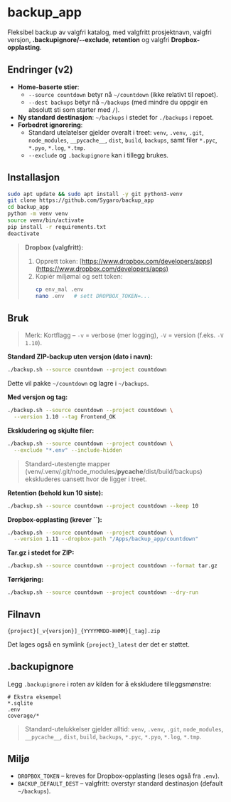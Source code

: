 # backup_app

Fleksibel backup av valgfri katalog, med valgfritt prosjektnavn, valgfri versjon, **.backupignore/--exclude**, **retention** og valgfri **Dropbox-opplasting**.

## Endringer (v2)

- **Home-baserte stier**:
  - `--source countdown` betyr nå `~/countdown` (ikke relativt til repoet).
  - `--dest backups` betyr nå `~/backups` (med mindre du oppgir en absolutt sti som starter med `/`).
- **Ny standard destinasjon**: `~/backups` i stedet for `./backups` i repoet.
- **Forbedret ignorering**:
  - Standard utelatelser gjelder overalt i treet: `venv`, `.venv`, `.git`, `node_modules`, `__pycache__`, `dist`, `build`, `backups`, samt filer `*.pyc`, `*.pyo`, `*.log`, `*.tmp`.
  - `--exclude` og `.backupignore` kan i tillegg brukes.

## Installasjon

```bash
sudo apt update && sudo apt install -y git python3-venv
git clone https://github.com/Sygaro/backup_app
cd backup_app
python -m venv venv
source venv/bin/activate
pip install -r requirements.txt
deactivate
```

> **Dropbox (valgfritt):**
>
> 1. Opprett token: [https://www.dropbox.com/developers/apps](https://www.dropbox.com/developers/apps)
> 2. Kopiér miljømal og sett token:
>    ```bash
>    cp env_mal .env
>    nano .env   # sett DROPBOX_TOKEN=...
>    ```

## Bruk

> Merk: Kortflagg – `-v` = verbose (mer logging), `-V` = version (f.eks. `-V 1.10`).

**Standard ZIP-backup uten versjon (dato i navn):**

```bash
./backup.sh --source countdown --project countdown
```

Dette vil pakke `~/countdown` og lagre i `~/backups`.

**Med versjon og tag:**

```bash
./backup.sh --source countdown --project countdown \
  --version 1.10 --tag Frontend_OK
```

**Ekskludering og skjulte filer:**

```bash
./backup.sh --source countdown --project countdown \
  --exclude "*.env" --include-hidden
```

> Standard-utestengte mapper (venv/.venv/.git/node_modules/**pycache**/dist/build/backups) ekskluderes uansett hvor de ligger i treet.

**Retention (behold kun 10 siste):**

```bash
./backup.sh --source countdown --project countdown --keep 10
```

**Dropbox-opplasting (krever **``**):**

```bash
./backup.sh --source countdown --project countdown \
  --version 1.11 --dropbox-path "/Apps/backup_app/countdown"
```

**Tar.gz i stedet for ZIP:**

```bash
./backup.sh --source countdown --project countdown --format tar.gz
```

**Tørrkjøring:**

```bash
./backup.sh --source countdown --project countdown --dry-run
```

## Filnavn

```
{project}[_v{versjon}]_{YYYYMMDD-HHMM}[_tag].zip
```

Det lages også en symlink `{project}_latest` der det er støttet.

## .backupignore

Legg `.backupignore` i roten av kilden for å ekskludere tilleggsmønstre:

```
# Ekstra eksempel
*.sqlite
.env
coverage/*
```

> Standard-utelukkelser gjelder alltid: `venv`, `.venv`, `.git`, `node_modules`, `__pycache__`, `dist`, `build`, `backups`, `*.pyc`, `*.pyo`, `*.log`, `*.tmp`.

## Miljø

- `DROPBOX_TOKEN` – kreves for Dropbox-opplasting (leses også fra `.env`).
- `BACKUP_DEFAULT_DEST` – valgfritt: overstyr standard destinasjon (default `~/backups`).
